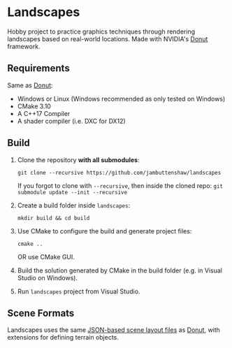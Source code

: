 # Landscapes
Hobby project to practice graphics techniques through rendering landscapes based on real-world locations. Made with NVIDIA's [Donut](https://github.com/NVIDIA-RTX/Donut) framework.

## Requirements

Same as [Donut](https://github.com/NVIDIA-RTX/Donut):
- Windows or Linux (Windows recommended as only tested on Windows)
- CMake 3.10
- A C++17 Compiler
- A shader compiler (i.e. DXC for DX12)

## Build

1. Clone the repository **with all submodules**:

    `git clone --recursive https://github.com/jambuttenshaw/landscapes`

    If you forgot to clone with `--recursive`, then inside the cloned repo:
    `git submodule update --init --recursive`

2. Create a build folder inside `landscapes`:

    `mkdir build && cd build`
3. Use CMake to configure the build and generate project files:

    `cmake ..`

    OR use CMake GUI.
4. Build the solution generated by CMake in the build folder (e.g. in Visual Studio on Windows).
5. Run `landscapes` project from Visual Studio.

## Scene Formats

Landscapes uses the same [JSON-based scene layout files](https://github.com/NVIDIA-RTX/Donut/blob/main/doc/SceneFile.md) as [Donut](https://github.com/NVIDIA-RTX/Donut), with extensions for defining terrain objects.
